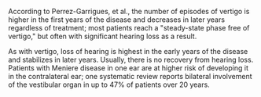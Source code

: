 According to Perrez-Garrigues, et al., the number of episodes of vertigo is higher in the first years of the disease and decreases in later years regardless of treatment; most patients reach a "steady-state phase free of vertigo," but often with significant hearing loss as a result.

As with vertigo, loss of hearing is highest in the early years of the disease and stabilizes in later years. Usually, there is no recovery from hearing loss. Patients with Meniere disease in one ear are at higher risk of developing it in the contralateral ear; one systematic review reports bilateral involvement of the vestibular organ in up to 47% of patients over 20 years.